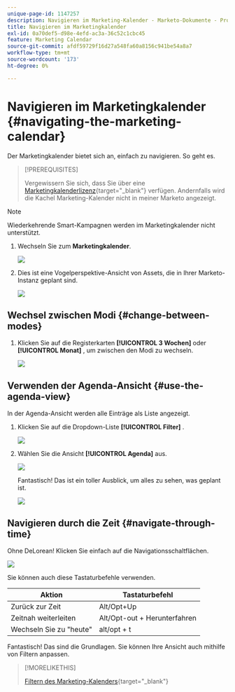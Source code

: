 ```yaml
---
unique-page-id: 1147257
description: Navigieren im Marketing-Kalender - Marketo-Dokumente - Produktdokumentation
title: Navigieren im Marketingkalender
exl-id: 0a70def5-d98e-4efd-ac3a-36c52c1cbc45
feature: Marketing Calendar
source-git-commit: afdf59729f16d27a548fa60a8156c941be54a8a7
workflow-type: tm+mt
source-wordcount: '173'
ht-degree: 0%

---
```


# Navigieren im Marketingkalender {#navigating-the-marketing-calendar}

Der Marketingkalender bietet sich an, einfach zu navigieren. So geht es.

>[!PREREQUISITES]
>
>Vergewissern Sie sich, dass Sie über eine [Marketingkalenderlizenz](/help/marketo/product-docs/core-marketo-concepts/marketing-calendar/understanding-the-calendar/issue-revoke-a-marketing-calendar-license.md){target="_blank"} verfügen. Andernfalls wird die Kachel Marketing-Kalender nicht in meiner Marketo angezeigt.

>[!NOTE]
>
>Wiederkehrende Smart-Kampagnen werden im Marketingkalender nicht unterstützt.

1. Wechseln Sie zum **Marketingkalender**.

   ![](assets/2017-05-10-15-30-47.png)

1. Dies ist eine Vogelperspektive-Ansicht von Assets, die in Ihrer Marketo-Instanz geplant sind.

   ![](assets/image2014-9-15-16-3a44-3a22.png)

## Wechsel zwischen Modi {#change-between-modes}

1. Klicken Sie auf die Registerkarten **[!UICONTROL 3 Wochen]** oder **[!UICONTROL Monat]** , um zwischen den Modi zu wechseln.

   ![](assets/image2014-9-15-16-3a46-3a16.png)

## Verwenden der Agenda-Ansicht {#use-the-agenda-view}

In der Agenda-Ansicht werden alle Einträge als Liste angezeigt.

1. Klicken Sie auf die Dropdown-Liste **[!UICONTROL Filter]** .

   ![](assets/image2014-9-26-10-3a29-3a6.png)

1. Wählen Sie die Ansicht **[!UICONTROL Agenda]** aus.

   ![](assets/image2014-9-26-10-3a29-3a36.png)

   Fantastisch! Das ist ein toller Ausblick, um alles zu sehen, was geplant ist.

   ![](assets/image2014-9-26-10-3a30-3a9.png)

## Navigieren durch die Zeit {#navigate-through-time}

Ohne DeLorean! Klicken Sie einfach auf die Navigationsschaltflächen.

![](assets/image2014-9-26-10-3a31-3a25.png)

Sie können auch diese Tastaturbefehle verwenden.

| Aktion | Tastaturbefehl |
|---|---|
| Zurück zur Zeit | Alt/Opt+Up |
| Zeitnah weiterleiten | Alt/Opt-out + Herunterfahren |
| Wechseln Sie zu &quot;heute&quot; | alt/opt + t |

Fantastisch! Das sind die Grundlagen. Sie können Ihre Ansicht auch mithilfe von Filtern anpassen.

>[!MORELIKETHIS]
>
>[Filtern des Marketing-Kalenders](/help/marketo/product-docs/core-marketo-concepts/marketing-calendar/working-with-the-calendar/filtering-the-marketing-calendar.md){target="_blank"}
